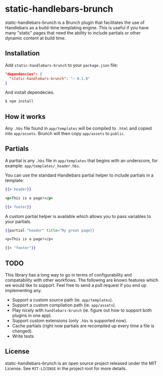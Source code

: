 # static-handlebars-brunch

static-handlebars-brunch is a Brunch plugin that facilitates the use of
Handlebars as a build-time templating engine. This is useful if you have many
"static" pages that need the ability to include partials or other dynamic
content at build time.

## Installation

Add `static-handlebars-brunch` to your `package.json` file:

```json
"dependencies": {
  "static-handlebars-brunch": "~ 0.1.0"
}
```

And install dependecies.

```bash
$ npm install
```

## How it works

Any `.hbs` file found in `app/templates` will be compiled to `.html` and copied
into `app/assets`. Brunch will then copy `app/assets` to `public`.

## Partials

A partial is any `.hbs` file in `app/templates` that begins with an underscore,
for example: `app/templates/_header.hbs`.

You can use the standard Handlebars partial helper to include partials in a
template:

```hbs
{{> header}}

<p>This is a page!</p>

{{> footer}}
```

A custom partial helper is available which allows you to pass variables to your
partials.

```hbs
{{partial "header" title="My great page}}

<p>This is a page!</p>

{{> "footer"}}
```

## TODO

This library has a long way to go in terms of configurability and compatability
with other workflows. The following are known features which we would like to
support. Feel free to send a pull request if you end up implementing any.

* Support a custom source path (ie. `app/templates`).
* Support a custom compilation path (ie. `app/assets`).
* Play nicely with `handlebars-brunch` (ie. figure out how to support both
  plugins in one app).
* Support custom extensions (only `.hbs` is supported now).
* Cache partials (right now partials are recompiled up every time a file is
  changed).
* Write tests

## License

static-handlebars-brunch is an open source project released under the MIT
License. See `MIT-LICENSE` in the project root for more details.
